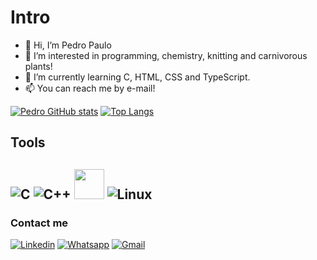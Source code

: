 # Intro
- 👋 Hi, I’m Pedro Paulo
- 👀 I’m interested in programming, chemistry, knitting and carnivorous plants!
- 🌱 I’m currently learning C, HTML, CSS and TypeScript.
- 📫 You can reach me by e-mail!

[![Pedro GitHub stats](https://github-readme-stats.vercel.app/api?username=pedro-pn&theme=tokyonight)](https://github.com/anuraghazra/github-readme-stats)
[![Top Langs](https://github-readme-stats.vercel.app/api/top-langs/?username=pedro-pn&theme=tokyonight&hide=makefile,roff,perl,batchfile)](https://github.com/anuraghazra/github-readme-stats)
## Tools

![C](https://github.com/abrahamcalf/programming-languages-logos/blob/master/src/c/c_48x48.png?raw=true)
![C++](https://github.com/abrahamcalf/programming-languages-logos/blob/master/src/cpp/cpp_48x48.png?raw=true)
<img src="https://camo.githubusercontent.com/dc9e7e657b4cd5ba7d819d1a9ce61434bd0ddbb94287d7476b186bd783b62279/68747470733a2f2f63646e2e6a7364656c6976722e6e65742f67682f64657669636f6e732f64657669636f6e2f69636f6e732f6769742f6769742d6f726967696e616c2e737667" width="48" height="48"></img>
![Linux](https://icons.iconarchive.com/icons/dakirby309/simply-styled/48/OS-Linux-icon.png)
----

### Contact me

[![Linkedin](https://img.shields.io/badge/LinkedIn-0077B5?style=for-the-badge&logo=linkedin&logoColor=white)](https://www.linkedin.com/in/pedro-paulo-do-nascimento-917637142/)
[![Whatsapp](https://img.shields.io/badge/WhatsApp-25D366?style=for-the-badge&logo=whatsapp&logoColor=white)](http://wa.me/5547992139710)
[![Gmail](https://img.shields.io/badge/Gmail-D14836?style=for-the-badge&logo=gmail&logoColor=white)](mailto:pe.pn03@gmail.com)
